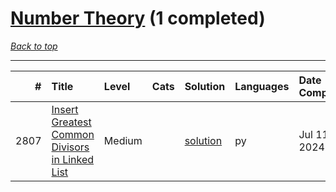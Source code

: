# [Number Theory](<https://leetcode.com/tag/Number-Theory/>) (1 completed)

*[Back to top](<../../README.md>)*

------

|    # | Title                                                                                                                            | Level   | Cats   | Solution                                                                  | Languages   | Date Complete   |
|-----:|:---------------------------------------------------------------------------------------------------------------------------------|:--------|:-------|:--------------------------------------------------------------------------|:------------|:----------------|
| 2807 | [Insert Greatest Common Divisors in Linked List](<https://leetcode.com/problems/insert-greatest-common-divisors-in-linked-list>) | Medium  |        | [solution](<../_2807. Insert Greatest Common Divisors in Linked List.md>) | py          | Jul 11, 2024    |